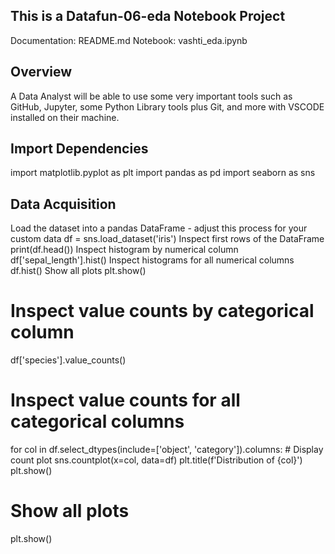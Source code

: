 ## This is a Datafun-06-eda Notebook Project
 Documentation: README.md
Notebook: vashti_eda.ipynb

## Overview

 A Data Analyst will be able to use  some very important tools such as GitHub, 
 Jupyter, some Python Library tools plus Git, 
 and more with VSCODE installed on their machine.

 ## Import Dependencies
 
 import matplotlib.pyplot as plt
 import pandas as pd
 import seaborn as sns

  ## Data Acquisition
  
 Load the dataset into a pandas DataFrame - adjust this process for your custom data
df = sns.load_dataset('iris')
 Inspect first rows of the DataFrame
print(df.head())
 Inspect histogram by numerical column
df['sepal_length'].hist()
 Inspect histograms for all numerical columns
df.hist()
Show all plots
plt.show()

# Inspect value counts by categorical column
df['species'].value_counts()

# Inspect value counts for all categorical columns
for col in df.select_dtypes(include=['object', 'category']).columns:
    # Display count plot
    sns.countplot(x=col, data=df)
    plt.title(f'Distribution of {col}')
    plt.show()

# Show all plots
plt.show()














